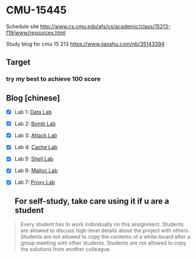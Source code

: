 # CMU-15445 
Schedule site
http://www.cs.cmu.edu/afs/cs/academic/class/15213-f19/www/resources.html

Study blog for cmu 15 213
https://www.jianshu.com/nb/35143394



## Target
### try my best to achieve 100 score

## Blog [chinese]

- [x] Lab 1: [Data Lab](https://www.jianshu.com/p/225eff7cd149)

- [x] Lab 2: [Bomb Lab](https://www.jianshu.com/p/5025dd84e4d4)
  
- [x] Lab 3: [Attack Lab](https://www.jianshu.com/p/0741ae794402)

- [x] Lab 4: [Cache Lab]()

- [x] Lab 5: [Shell Lab](https://www.jianshu.com/p/7f5e78e83a0e)

- [x] Lab 6: [Malloc Lab](https://www.jianshu.com/p/48d5d0554b3b)

- [x] Lab 7: [Proxy Lab](https://www.jianshu.com/p/a501d0c2f131)


  
  ## For self-study, take care using it if u are a student
>Every student has to work individually on this assignment.
Students are allowed to discuss high-level details about the project with others.
Students are not allowed to copy the contents of a white-board after a group meeting with other students.
Students are not allowed to copy the solutions from another colleague.
